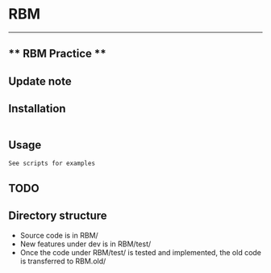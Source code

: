 # RBM
---
** RBM Practice **
---

## Update note


## Installation
```

```


## Usage
```
See scripts for examples
```

## TODO

## Directory structure
* Source code is in RBM/
* New features under dev is in RBM/test/
* Once the code under RBM/test/ is tested and implemented, the old code is transferred to RBM.old/
